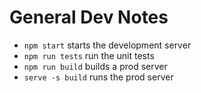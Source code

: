 # General Dev Notes

* `npm start` starts the development server
* `npm run tests` run the unit tests
* `npm run build` builds a prod server
* `serve -s build` runs the prod server